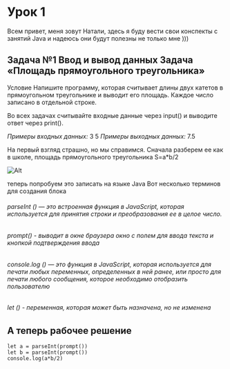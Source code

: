 
# Урок 1
Всем привет, меня зовут Натали, здесь я буду вести свои конспекты с занятий Java  и надеюсь они будут полезны не только мне )))

## Задача №1 Ввод и вывод данных Задача «Площадь прямоугольного треугольника»
Условие Напишите программу, которая считывает длины двух катетов в прямоугольном треугольнике и выводит его площадь. Каждое число записано в отдельной строке.

Во всех задачах считывайте входные данные через input() и выводите ответ через print().

*Примеры входных данных:*
3
5
*Примеры выходных данных:*
7.5

На первый взгляд страшно, но мы справимся.
Сначала разберем ее как в школе, площадь прямоугольного треугольника S=a*b/2

![Alt](https://cf.ppt-online.org/files1/slide/1/130zGh5g6moUrnlYtMTZKDeJBL89xXHV4jNyAs/slide-9.jpg/ "Заголовок изображения")

теперь попробуем это записать на языке Java
Вот несколько терминов для создания блока

###### parseInt () — это встроенная функция в JavaScript, которая используется для принятия строки и преобразования ее в целое число. 
###### prompt() - выводит в окне браузера окно с полем для ввода текста и кнопкой подтверждения ввода
###### сonsole.log () — это функция в JavaScript, которая используется для печати любых переменных, определенных в ней ранее, или просто для печати любого сообщения, которое необходимо отобразить пользователю
###### let () - переменная, которая может быть назначена, но не изменена

## А теперь рабочее решение

```
let a = parseInt(prompt())
let b = parseInt(prompt())
console.log(a*b/2)
```
